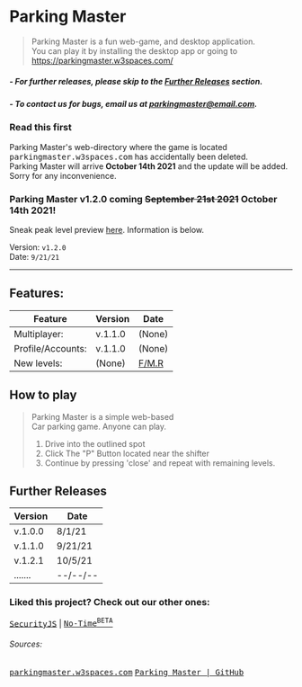 # Parking Master
> Parking Master is a fun web-game, and desktop application.<br>
> You can play it by installing the desktop app or going to<br>
> https://parkingmaster.w3spaces.com/
##### - For further releases, please skip to the <a href="#further-releases">Further Releases</a> section.
##### - To contact us for bugs, email us at <a href="mailto:parkingmaster@email.com">parkingmaster@email.com</a>.
### Read this first
Parking Master's web-directory where the game is located <kbd>parkingmaster.w3spaces.com</kbd> has accidentally been deleted.<br>
Parking Master will arrive **October 14th 2021** and the update will be added. Sorry for any inconvenience.
<!--## Parking Master desktop app released!
An all-new parking master desktop application.<br>
You can follow instructions below to install it.<br>
## ➖ Installing it
&#707; Windows 10 via <a href='https://www.npmjs.com/'>NPM:</a>
```
$ npm install Parking-Master
```
## ➖ Launch the application
```
$ cd Parking-Master
$ npm start
```-->
### Parking Master v1.2.0 coming <strike>September 21st 2021</strike> October 14th 2021!
Sneak peak level preview [here](https://parking-master.github.io/Parking-Master/dist/preview.htm). Information is below.

Version: `v1.2.0`<br>
Date: `9/21/21`<hr>


## Features:
| Feature | Version | Date |
| --------------| ------------- | ------------- |
| Multiplayer:  | v.1.1.0 | (None) |
| Profile/Accounts:  | v.1.1.0 | (None) |
| New levels:  | (None) | [F/M.R](learn-more.html#fmr-1) |

## How to play
> Parking Master is a simple web-based<br>
> Car parking game. Anyone can play.
> 
> 1. Drive into the outlined spot
> 2. Click The "P" Button located near the shifter
> 3. Continue by pressing 'close' and repeat with remaining levels.

## Further Releases
| Version | Date |
| ------- | ---- |
| v.1.0.0 | 8/1/21 |
| v.1.1.0 | 9/21/21 |
| v.1.2.1 | 10/5/21 |
| ....... | --/--/-- |<hr>

### Liked this project? Check out our other ones:<br>
<kbd><a href="https://github.com/Parking-Master/Security.js">SecurityJS</a></kbd> | <kbd><a href="https://github.com/Parking-Master/No-Time">No-Time<sup>BETA</sup></a></kbd><br>
###### Sources:
<kbd><a href='https://parkingmaster.w3spaces.com/'>parkingmaster.w3spaces.com</a></kbd> <kbd><a href='index.html'>Parking Master | GitHub</a></kbd>

